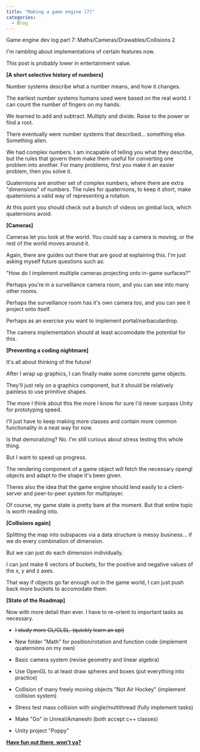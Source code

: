 ```yaml
--- 
title: "Making a game engine [7]"
categories:
  - Blog
---
```


Game engine dev log part 7: Maths/Cameras/Drawables/Collisions 2

I'm rambling about implementations of certain features now. 

This post is probably lower in entertainment value.

<b>[A short selective history of numbers]</b>

Number systems describe what a number means, and how it changes. 

The earliest number systems humans used were based on the real world. I can count the number of fingers on my hands.

We learned to add and subtract. Multiply and divide. Raise to the power or find a root.

There eventually were number systems that described... something else. Something alien.

We had complex numbers. I am incapable of telling you what they describe, but the rules that govern them make them useful for converting one problem into another. For many problems, first you make it an easier problem, then you solve it.

Quaternions are another set of complex numbers, where there are extra "dimensions" of numbers. The rules for quaternions, to keep it short, make quaternions a valid way of representing a rotation.

At this point you should check out a bunch of videos on gimbal lock, which quaternions avoid.

<b>[Cameras]</b>

Cameras let you look at the world. You could say a camera is moving, or the rest of the world moves around it.

Again, there are guides out there that are good at explaining this. I'm just asking myself future questions such as:

"How do I implement multiple cameras projecting onto in-game surfaces?"

Perhaps you're in a surveillance camera room, and you can see into many other rooms. 

Perhaps the surveillance room has it's own camera too, and you can see it project onto itself.

Perhaps as an exercise you want to implement portal/narbaculardrop.

The camera implementation should at least accomodate the potential for this.

<b>[Preventing a coding nightmare]</b>

It's all about thinking of the future!

After I wrap up graphics, I can finally make some concrete game objects.

They'll just rely on a graphics component, but it should be relatively painless to use primitive shapes.

The more I think about this the more I know for sure I'd never surpass Unity for prototyping speed.

I'll just have to keep making more classes and contain more common functionality in a neat way for now.

Is that demoralizing? No. I'm still curious about stress testing this whole thing.

But I want to speed up progress. 

The rendering component of a game object will fetch the necessary opengl objects and adapt to the shape it's been given.

Theres also the idea that the game engine should lend easily to a client-server and peer-to-peer system for multiplayer.

Of course, my game state is pretty bare at the moment. But that entire topic is worth reading into.

<b>[Collisions again]</b>

Splitting the map into subspaces via a data structure is messy business... if we do every combination of dimension.

But we can just do each dimension individually.

I can just make 6 vectors of buckets, for the positive and negative values of the x, y and z axes.

That way if objects go far enough out in the game world, I can just push back more buckets to accomodate them.

<b>[State of the Roadmap]</b>

Now with more detail than ever. 
I have to re-orient to important tasks as necessary.

 - ~~I study more GL/GLSL. (quickly learn an api)~~
 - New folder "Math" for position/rotation and function code (implement quaternions on my own)
 - Basic camera system (revise geometry and linear algebra)
 - Use OpenGL to at least draw spheres and boxes (put everything into practice)
 
 - Collision of many freely moving objects "Not Air Hockey" (implement collision system)
 - Stress test mass collision with single/multithread (fully implement tasks)

 - Make "Go" in Unreal/Amaneshi (both accept c++ classes)
 - Unity project "Poppy"



<b><a href="https://github.com/iuyhcdfs/amaneshi">Have fun out there, won't ya?</a></b>
